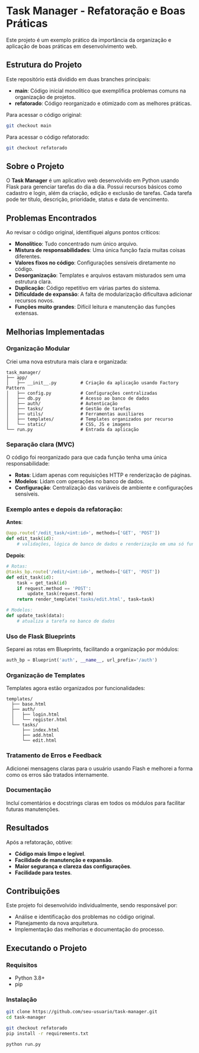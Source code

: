 # Task Manager - Refatoração e Boas Práticas

Este projeto é um exemplo prático da importância da organização e aplicação de boas práticas em desenvolvimento web.

## Estrutura do Projeto

Este repositório está dividido em duas branches principais:

- **main**: Código inicial monolítico que exemplifica problemas comuns na organização de projetos.
- **refatorado**: Código reorganizado e otimizado com as melhores práticas.

Para acessar o código original:
```bash
git checkout main
```

Para acessar o código refatorado:
```bash
git checkout refatorado
```

## Sobre o Projeto

O **Task Manager** é um aplicativo web desenvolvido em Python usando Flask para gerenciar tarefas do dia a dia. Possui recursos básicos como cadastro e login, além da criação, edição e exclusão de tarefas. Cada tarefa pode ter título, descrição, prioridade, status e data de vencimento.

## Problemas Encontrados

Ao revisar o código original, identifiquei alguns pontos críticos:

- **Monolítico**: Tudo concentrado num único arquivo.
- **Mistura de responsabilidades**: Uma única função fazia muitas coisas diferentes.
- **Valores fixos no código**: Configurações sensíveis diretamente no código.
- **Desorganização**: Templates e arquivos estavam misturados sem uma estrutura clara.
- **Duplicação**: Código repetitivo em várias partes do sistema.
- **Dificuldade de expansão**: A falta de modularização dificultava adicionar recursos novos.
- **Funções muito grandes**: Difícil leitura e manutenção das funções extensas.

## Melhorias Implementadas

### Organização Modular

Criei uma nova estrutura mais clara e organizada:
```
task_manager/
├── app/
│   ├── __init__.py         # Criação da aplicação usando Factory Pattern
│   ├── config.py           # Configurações centralizadas
│   ├── db.py               # Acesso ao banco de dados
│   ├── auth/               # Autenticação
│   ├── tasks/              # Gestão de tarefas
│   ├── utils/              # Ferramentas auxiliares
│   ├── templates/          # Templates organizados por recurso
│   └── static/             # CSS, JS e imagens
└── run.py                  # Entrada da aplicação
```

### Separação clara (MVC)

O código foi reorganizado para que cada função tenha uma única responsabilidade:

- **Rotas**: Lidam apenas com requisições HTTP e renderização de páginas.
- **Modelos**: Lidam com operações no banco de dados.
- **Configuração**: Centralização das variáveis de ambiente e configurações sensíveis.

### Exemplo antes e depois da refatoração:

**Antes**:
```python
@app.route('/edit_task/<int:id>', methods=['GET', 'POST'])
def edit_task(id):
    # validações, lógica de banco de dados e renderização em uma só função
```

**Depois**:
```python
# Rotas:
@tasks_bp.route('/edit/<int:id>', methods=['GET', 'POST'])
def edit_task(id):
    task = get_task(id)
    if request.method == 'POST':
        update_task(request.form)
    return render_template('tasks/edit.html', task=task)

# Modelos:
def update_task(data):
    # atualiza a tarefa no banco de dados
```

### Uso de Flask Blueprints

Separei as rotas em Blueprints, facilitando a organização por módulos:

```python
auth_bp = Blueprint('auth', __name__, url_prefix='/auth')
```

### Organização de Templates

Templates agora estão organizados por funcionalidades:
```
templates/
  ├── base.html
  ├── auth/
  │   ├── login.html
  │   └── register.html
  └── tasks/
      ├── index.html
      ├── add.html
      └── edit.html
```

### Tratamento de Erros e Feedback

Adicionei mensagens claras para o usuário usando Flash e melhorei a forma como os erros são tratados internamente.

### Documentação

Incluí comentários e docstrings claras em todos os módulos para facilitar futuras manutenções.

## Resultados

Após a refatoração, obtive:
- **Código mais limpo e legível**.
- **Facilidade de manutenção e expansão**.
- **Maior segurança e clareza das configurações**.
- **Facilidade para testes**.

## Contribuições

Este projeto foi desenvolvido individualmente, sendo responsável por:

- Análise e identificação dos problemas no código original.
- Planejamento da nova arquitetura.
- Implementação das melhorias e documentação do processo.

## Executando o Projeto

### Requisitos
- Python 3.8+
- pip

### Instalação
```bash
git clone https://github.com/seu-usuario/task-manager.git
cd task-manager

git checkout refatorado
pip install -r requirements.txt

python run.py
```

